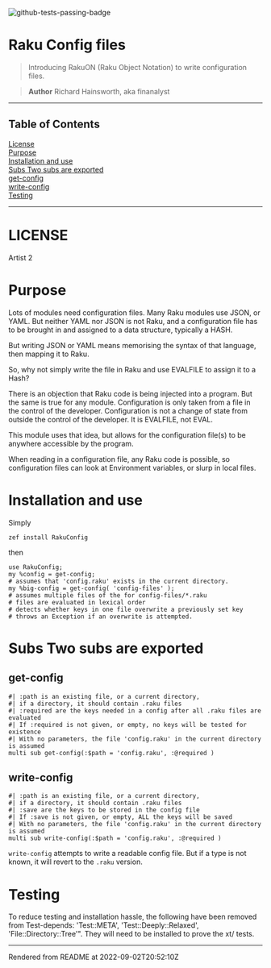 ![github-tests-passing-badge](https://github.com/finanalyst/raku-config/actions/workflows/test.yaml/badge.svg)
# Raku Config files
>Introducing RakuON (Raku Object Notation) to write configuration files.


> **Author** Richard Hainsworth, aka finanalyst


----
## Table of Contents
[License](#license)  
[Purpose](#purpose)  
[Installation and use](#installation-and-use)  
[Subs Two subs are exported](#subs-two-subs-are-exported)  
[get-config](#get-config)  
[write-config](#write-config)  
[Testing](#testing)  

----
# LICENSE

Artist 2

# Purpose
Lots of modules need configuration files. Many Raku modules use JSON, or YAML. But neither YAML nor JSON is not Raku, and a configuration file has to be brought in and assigned to a data structure, typically a HASH.

But writing JSON or YAML means memorising the syntax of that language, then mapping it to Raku.

So, why not simply write the file in Raku and use EVALFILE to assign it to a Hash?

There is an objection that Raku code is being injected into a program. But the same is true for any module. Configuration is only taken from a file in the control of the developer. Configuration is not a change of state from outside the control of the developer. It is EVALFILE, not EVAL.

This module uses that idea, but allows for the configuration file(s) to be anywhere accessible by the program.

When reading in a configuration file, any Raku code is possible, so configuration files can look at Environment variables, or slurp in local files.

# Installation and use
Simply

```
zef install RakuConfig
```
then

```
use RakuConfig;
my %config = get-config;
# assumes that 'config.raku' exists in the current directory.
my %big-config = get-config( 'config-files' );
# assumes multiple files of the for config-files/*.raku
# files are evaluated in lexical order
# detects whether keys in one file overwrite a previously set key
# throws an Exception if an overwrite is attempted.
```
# Subs Two subs are exported
## get-config
```
#| :path is an existing file, or a current directory,
#| if a directory, it should contain .raku files
#| :required are the keys needed in a config after all .raku files are evaluated
#| If :required is not given, or empty, no keys will be tested for existence
#| With no parameters, the file 'config.raku' in the current directory is assumed
multi sub get-config(:$path = 'config.raku', :@required )
```
## write-config
```
#| :path is an existing file, or a current directory,
#| if a directory, it should contain .raku files
#| :save are the keys to be stored in the config file
#| If :save is not given, or empty, ALL the keys will be saved
#| With no parameters, the file 'config.raku' in the current directory is assumed
multi sub write-config(:$path = 'config.raku', :@required )
```
`write-config` attempts to write a readable config file. But if a type is not known, it will revert to the `.raku` version.

# Testing
To reduce testing and installation hassle, the following have been removed from Test-depends: 'Test::META', 'Test::Deeply::Relaxed', 'File::Directory::Tree'". They will need to be installed to prove the xt/ tests.







----
Rendered from README at 2022-09-02T20:52:10Z